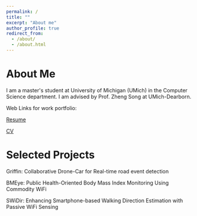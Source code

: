 ```yaml
---
permalink: /
title: ""
excerpt: "About me"
author_profile: true
redirect_from: 
  - /about/
  - /about.html
---
```


About Me
======

I am a master's student at University of Michigan (UMich) in the Computer Science department. I am advised by Prof. Zheng Song at UMich-Dearborn. 

Web Links for work portfolio:

[Resume]()

[CV](https://drive.google.com/file/d/1jpRhpbJInBu95KyjB3g_d-IJGopl4fHs/view?usp=drive_link)


Selected Projects
===============

Griffin: Collaborative Drone-Car for Real-time road event detection

BMEye: Public Health-Oriented Body Mass Index Monitoring Using Commodity WiFi

SWiDir: Enhancing Smartphone-based Walking Direction Estimation with Passive WiFi Sensing

